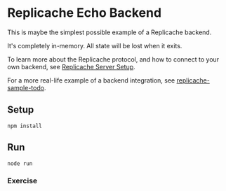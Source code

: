 # Replicache Echo Backend

This is maybe the simplest possible example of a Replicache backend.

It's completely in-memory. All state will be lost when it exits.

To learn more about the Replicache protocol, and how to connect to your own backend, see [Replicache Server Setup](https://github.com/rocicorp/replicache/blob/main/SERVER_SETUP.md).

For a more real-life example of a backend integration, see [replicache-sample-todo](https://github.com/rocicorp/replicache-sample-todo).

## Setup

```
npm install
```

## Run

```
node run
```

### Exercise

```

```

